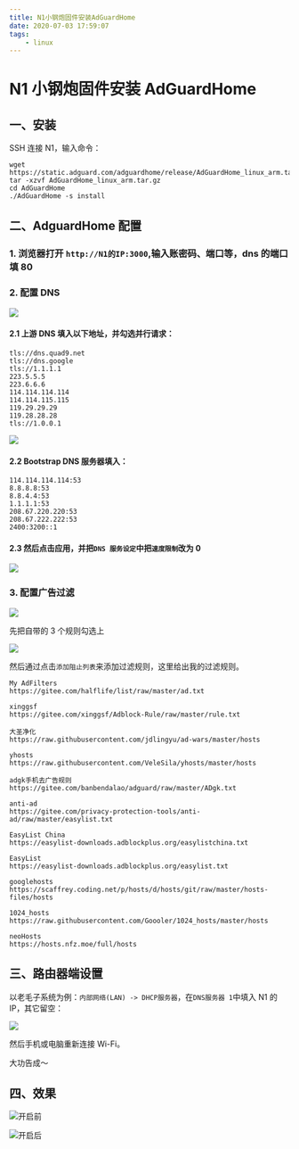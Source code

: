 ```yaml
---
title: N1小钢炮固件安装AdGuardHome
date: 2020-07-03 17:59:07
tags:
    - linux
---
```


# N1 小钢炮固件安装 AdGuardHome

## 一、安装

SSH 连接 N1，输入命令：

```shell
wget https://static.adguard.com/adguardhome/release/AdGuardHome_linux_arm.tar.gz
tar -xzvf AdGuardHome_linux_arm.tar.gz
cd AdGuardHome
./AdGuardHome -s install
```

## 二、AdguardHome 配置

### 1. 浏览器打开 `http://N1的IP:3000`,输入账密码、端口等，dns 的端口填 80

### 2. 配置 DNS

![](https://cdn.jsdelivr.net/gh/xiangsanliu/images/20200703180900.png)

#### 2.1 上游 DNS 填入以下地址，并勾选并行请求：

```
tls://dns.quad9.net
tls://dns.google
tls://1.1.1.1
223.5.5.5
223.6.6.6
114.114.114.114
114.114.115.115
119.29.29.29
119.28.28.28
tls://1.0.0.1
```

![](https://xiangsanliu.oss-cn-hangzhou.aliyuncs.com/img/20200703181143.png)

#### 2.2 Bootstrap DNS 服务器填入：

```
114.114.114.114:53
8.8.8.8:53
8.8.4.4:53
1.1.1.1:53
208.67.220.220:53
208.67.222.222:53
2400:3200::1
```

#### 2.3 然后点击应用，并把`DNS 服务设定`中把`速度限制`改为 0

![](https://xiangsanliu.oss-cn-hangzhou.aliyuncs.com/img/20200703181330.png)

### 3. 配置广告过滤

![](https://xiangsanliu.oss-cn-hangzhou.aliyuncs.com/img/20200703181418.png)

先把自带的 3 个规则勾选上

![](https://cdn.jsdelivr.net/gh/xiangsanliu/images/20200703181506.png)

然后通过点击`添加阻止列表`来添加过滤规则，这里给出我的过滤规则。

```
My AdFilters
https://gitee.com/halflife/list/raw/master/ad.txt

xinggsf
https://gitee.com/xinggsf/Adblock-Rule/raw/master/rule.txt

大圣净化
https://raw.githubusercontent.com/jdlingyu/ad-wars/master/hosts

yhosts
https://raw.githubusercontent.com/VeleSila/yhosts/master/hosts

adgk手机去广告规则
https://gitee.com/banbendalao/adguard/raw/master/ADgk.txt

anti-ad
https://gitee.com/privacy-protection-tools/anti-ad/raw/master/easylist.txt

EasyList China
https://easylist-downloads.adblockplus.org/easylistchina.txt

EasyList
https://easylist-downloads.adblockplus.org/easylist.txt

googlehosts
https://scaffrey.coding.net/p/hosts/d/hosts/git/raw/master/hosts-files/hosts

1024_hosts
https://raw.githubusercontent.com/Goooler/1024_hosts/master/hosts

neoHosts
https://hosts.nfz.moe/full/hosts
```

## 三、路由器端设置

以老毛子系统为例：`内部网络(LAN) -> DHCP服务器`，在`DNS服务器 1`中填入 N1 的 IP，其它留空：

![](https://xiangsanliu.oss-cn-hangzhou.aliyuncs.com/img/20200703183149.png)

然后手机或电脑重新连接 Wi-Fi。

大功告成～

## 四、效果

![开启前](https://xiangsanliu.oss-cn-hangzhou.aliyuncs.com/img/20200703182655.png)

![开启后](https://xiangsanliu.oss-cn-hangzhou.aliyuncs.com/img/20200703182910.png)
